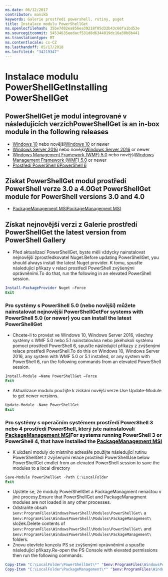 ```yaml
---
ms.date: 06/12/2017
contributor: manikb
keywords: Galerie prostředí powershell, rutiny, psget
title: Instalace modulu PowerShellGet
ms.openlocfilehash: 35be7d02ea856ea39218f05d32b43c60fa1bd53e
ms.sourcegitcommit: 54534635eedacf531d8d6344019dc16a50b8b441
ms.translationtype: MT
ms.contentlocale: cs-CZ
ms.lasthandoff: 05/17/2018
ms.locfileid: "34219347"
---
```

# <a name="installing-powershellget"></a><span data-ttu-id="93304-103">Instalace modulu PowerShellGet</span><span class="sxs-lookup"><span data-stu-id="93304-103">Installing PowerShellGet</span></span>

## <a name="powershellget-is-an-in-box-module-in-the-following-releases"></a><span data-ttu-id="93304-104">PowerShellGet je modul integrované v následujících verzích</span><span class="sxs-lookup"><span data-stu-id="93304-104">PowerShellGet is an in-box module in the following releases</span></span>

- <span data-ttu-id="93304-105">[Windows 10](https://www.microsoft.com/windows/get-windows-10) nebo novější</span><span class="sxs-lookup"><span data-stu-id="93304-105">[Windows 10](https://www.microsoft.com/windows/get-windows-10) or newer</span></span>
- <span data-ttu-id="93304-106">[Windows Server 2016](https://technet.microsoft.com/windows-server-docs/get-started/windows-server-2016) nebo novější</span><span class="sxs-lookup"><span data-stu-id="93304-106">[Windows Server 2016](https://technet.microsoft.com/windows-server-docs/get-started/windows-server-2016) or newer</span></span>
- <span data-ttu-id="93304-107">[Windows Management Framework (WMF) 5.0](https://www.microsoft.com/download/details.aspx?id=50395) nebo novější</span><span class="sxs-lookup"><span data-stu-id="93304-107">[Windows Management Framework (WMF) 5.0](https://www.microsoft.com/download/details.aspx?id=50395) or newer</span></span>
- [<span data-ttu-id="93304-108">Prostředí PowerShell 6</span><span class="sxs-lookup"><span data-stu-id="93304-108">PowerShell 6</span></span>](https://github.com/PowerShell/PowerShell/releases)

## <a name="get-powershellget-module-for-powershell-versions-30-and-40"></a><span data-ttu-id="93304-109">Získat PowerShellGet modul prostředí PowerShell verze 3.0 a 4.0</span><span class="sxs-lookup"><span data-stu-id="93304-109">Get PowerShellGet module for PowerShell versions 3.0 and 4.0</span></span>

- [<span data-ttu-id="93304-110">PackageManagement MSI</span><span class="sxs-lookup"><span data-stu-id="93304-110">PackageManagement MSI</span></span>](http://go.microsoft.com/fwlink/?LinkID=746217&clcid=0x409)

## <a name="get-the-latest-version-from-powershell-gallery"></a><span data-ttu-id="93304-111">Získat nejnovější verzi z Galerie prostředí PowerShell</span><span class="sxs-lookup"><span data-stu-id="93304-111">Get the latest version from PowerShell Gallery</span></span>

- <span data-ttu-id="93304-112">Před aktualizací PowerShellGet, byste měli vždycky nainstalovat nejnovější zprostředkovatel Nuget.</span><span class="sxs-lookup"><span data-stu-id="93304-112">Before updating PowerShellGet, you should always install the latest Nuget provider.</span></span> <span data-ttu-id="93304-113">K tomu, spusťte následující příkazy v relaci prostředí PowerShell zvýšenými oprávněními.</span><span class="sxs-lookup"><span data-stu-id="93304-113">To do that, run the following in an elevated PowerShell session.</span></span>

```powershell
Install-PackageProvider Nuget –Force
Exit
```

### <a name="for-systems-with-powershell-50-or-newer-you-can-install-the-latest-powershellget"></a><span data-ttu-id="93304-114">Pro systémy s PowerShell 5.0 (nebo novější) můžete nainstalovat nejnovější PowerShellGet</span><span class="sxs-lookup"><span data-stu-id="93304-114">For systems with PowerShell 5.0 (or newer) you can install the latest PowerShellGet</span></span>

- <span data-ttu-id="93304-115">Chcete-li to provést ve Windows 10, Windows Server 2016, všechny systémy s WMF 5.0 nebo 5.1 nainstalována nebo jakéhokoli systému pomocí prostředí PowerShell 6, spusťte následující příkazy z zvýšenými relace prostředí PowerShell.</span><span class="sxs-lookup"><span data-stu-id="93304-115">To do this on Windows 10, Windows Server 2016, any system with WMF 5.0 or 5.1 installed, or any system with PowerShell 6, run the following commands from an elevated PowerShell session.</span></span>

```powershell
Install-Module –Name PowerShellGet –Force
Exit
```

- <span data-ttu-id="93304-116">Aktualizace modulu použijte k získání novější verze.</span><span class="sxs-lookup"><span data-stu-id="93304-116">Use Update-Module to get newer versions.</span></span>

```powershell
Update-Module -Name PowerShellGet
Exit
```

### <a name="for-systems-running-powershell-3-or-powershell-4-that-have-installed-the-packagemanagement-msihttpgomicrosoftcomfwlinklinkid746217clcid0x409"></a><span data-ttu-id="93304-117">Pro systémy s operačním systémem prostředí PowerShell 3 nebo 4 prostředí PowerShell, který jste nainstalovali [PackageManagement MSI](http://go.microsoft.com/fwlink/?LinkID=746217&clcid=0x409)</span><span class="sxs-lookup"><span data-stu-id="93304-117">For systems running PowerShell 3 or PowerShell 4, that have installed the [PackageManagement MSI](http://go.microsoft.com/fwlink/?LinkID=746217&clcid=0x409)</span></span>

- <span data-ttu-id="93304-118">K uložení moduly do místního adresáře použijte následující rutinu PowerShellGet z zvýšenými relace prostředí PowerShell</span><span class="sxs-lookup"><span data-stu-id="93304-118">Use below PowerShellGet cmdlet from an elevated PowerShell session to save the modules to a local directory</span></span>

```powershell
Save-Module PowerShellGet -Path C:\LocalFolder
Exit
```

- <span data-ttu-id="93304-119">Ujistěte se, že moduly PowerShellGet a PackageManagment nenačtou v jiné procesy.</span><span class="sxs-lookup"><span data-stu-id="93304-119">Ensure that PowerShellGet and PackageManagment modules are not loaded in any other processes.</span></span>
- <span data-ttu-id="93304-120">Odstraňte obsah `$env:ProgramFiles\WindowsPowerShell\Modules\PowerShellGet\` a `$env:ProgramFiles\WindowsPowerShell\Modules\PackageManagement\` složek.</span><span class="sxs-lookup"><span data-stu-id="93304-120">Delete contents of `$env:ProgramFiles\WindowsPowerShell\Modules\PowerShellGet\` and  `$env:ProgramFiles\WindowsPowerShell\Modules\PackageManagement\` folders.</span></span>
- <span data-ttu-id="93304-121">Znovu otevřete konzolu PS se zvýšenými oprávněními a spusťte následující příkazy.</span><span class="sxs-lookup"><span data-stu-id="93304-121">Re-open the PS Console with elevated permissions then run the following commands.</span></span>

```powershell
Copy-Item "C:\LocalFolder\PowerShellGet\*" "$env:ProgramFiles\WindowsPowerShell\Modules\PowerShellGet\" -Recurse -Force
Copy-Item "C:\LocalFolder\PackageManagement\*" "$env:ProgramFiles\WindowsPowerShell\Modules\PackageManagement\" -Recurse -Force
```